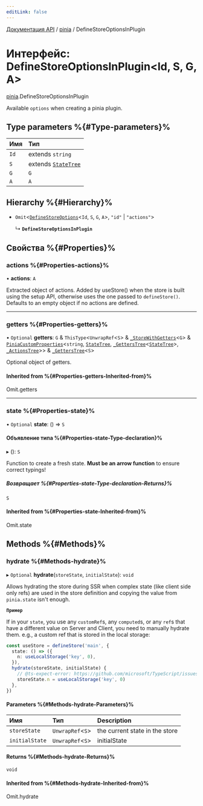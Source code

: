 ```yaml
---
editLink: false
---
```


[Документация API](../index.md) / [pinia](../modules/pinia.md) / DefineStoreOptionsInPlugin

# Интерфейс: DefineStoreOptionsInPlugin<Id, S, G, A\>

[pinia](../modules/pinia.md).DefineStoreOptionsInPlugin

Available `options` when creating a pinia plugin.

## Type parameters %{#Type-parameters}%

| Имя  | Тип                                                  |
| :--- | :--------------------------------------------------- |
| `Id` | extends `string`                                     |
| `S`  | extends [`StateTree`](../modules/pinia.md#statetree) |
| `G`  | `G`                                                  |
| `A`  | `A`                                                  |

## Hierarchy %{#Hierarchy}%

- `Omit`<[`DefineStoreOptions`](pinia.DefineStoreOptions.md)<`Id`, `S`, `G`, `A`\>, `"id"` \| `"actions"`\>

  ↳ **`DefineStoreOptionsInPlugin`**

## Свойства %{#Properties}%

### actions %{#Properties-actions}%

• **actions**: `A`

Extracted object of actions. Added by useStore() when the store is built
using the setup API, otherwise uses the one passed to `defineStore()`.
Defaults to an empty object if no actions are defined.

---

### getters %{#Properties-getters}%

• `Optional` **getters**: `G` & `ThisType`<`UnwrapRef`<`S`\> & [`_StoreWithGetters`](../modules/pinia.md#_storewithgetters)<`G`\> & [`PiniaCustomProperties`](pinia.PiniaCustomProperties.md)<`string`, [`StateTree`](../modules/pinia.md#statetree), [`_GettersTree`](../modules/pinia.md#_getterstree)<[`StateTree`](../modules/pinia.md#statetree)\>, [`_ActionsTree`](../modules/pinia.md#_actionstree)\>\> & [`_GettersTree`](../modules/pinia.md#_getterstree)<`S`\>

Optional object of getters.

#### Inherited from %{#Properties-getters-Inherited-from}%

Omit.getters

---

### state %{#Properties-state}%

• `Optional` **state**: () => `S`

#### Объявление типа %{#Properties-state-Type-declaration}%

▸ (): `S`

Function to create a fresh state. **Must be an arrow function** to ensure
correct typings!

##### Возвращает %{#Properties-state-Type-declaration-Returns}%

`S`

#### Inherited from %{#Properties-state-Inherited-from}%

Omit.state

## Methods %{#Methods}%

### hydrate %{#Methods-hydrate}%

▸ `Optional` **hydrate**(`storeState`, `initialState`): `void`

Allows hydrating the store during SSR when complex state (like client side only refs) are used in the store
definition and copying the value from `pinia.state` isn't enough.

**`Пример`**

If in your `state`, you use any `customRef`s, any `computed`s, or any `ref`s that have a different value on
Server and Client, you need to manually hydrate them. e.g., a custom ref that is stored in the local
storage:

```ts
const useStore = defineStore('main', {
  state: () => ({
    n: useLocalStorage('key', 0),
  }),
  hydrate(storeState, initialState) {
    // @ts-expect-error: https://github.com/microsoft/TypeScript/issues/43826
    storeState.n = useLocalStorage('key', 0)
  },
})
```

#### Parameters %{#Methods-hydrate-Parameters}%

| Имя            | Тип               | Description                    |
| :------------- | :---------------- | :----------------------------- |
| `storeState`   | `UnwrapRef`<`S`\> | the current state in the store |
| `initialState` | `UnwrapRef`<`S`\> | initialState                   |

#### Returns %{#Methods-hydrate-Returns}%

`void`

#### Inherited from %{#Methods-hydrate-Inherited-from}%

Omit.hydrate
